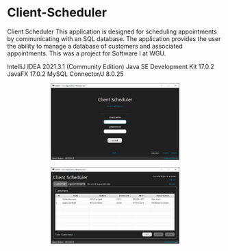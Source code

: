 # Client-Scheduler

Client Scheduler
This application is designed for scheduling appointments by communicating with an SQL database. The application provides the user the ability to manage a database of customers and associated appointments. This was a project for Software I at WGU.

IntelliJ IDEA 2021.3.1 (Community Edition)
Java SE Development Kit 17.0.2
JavaFX 17.0.2
MySQL Connector/J 8.0.25

<p align="center">
<img src="login.png" width="300" />
</p>
<p align="center">
<img src="customers.png" width="300" />
</p>
